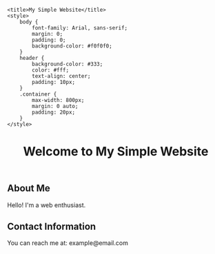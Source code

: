<!DOCTYPE html>
<html lang="en">
<head>
    
    <title>My Simple Website</title>
    <style> 
        body {
            font-family: Arial, sans-serif;
            margin: 0;
            padding: 0;
            background-color: #f0f0f0;
        }
        header {
            background-color: #333;
            color: #fff;
            text-align: center;
            padding: 10px;
        }
        .container {
            max-width: 800px;
            margin: 0 auto;
            padding: 20px;
        }
    </style>
</head>
<body>
    <header>
        <h1>Welcome to My Simple Website</h1>
    </header>
    <div class="container">
        <h2>About Me</h2>
        <p>Hello! I'm a web enthusiast.</p>
        <h2>Contact Information</h2>
        <p>You can reach me at: example@email.com</p>
    </div>
</body>
</html>
